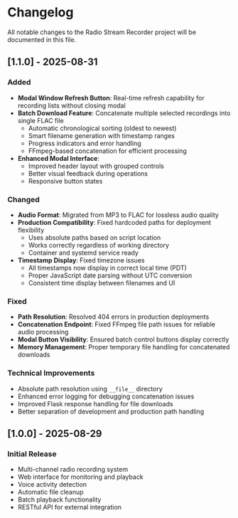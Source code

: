 # Changelog

All notable changes to the Radio Stream Recorder project will be documented in this file.

## [1.1.0] - 2025-08-31

### Added
- **Modal Window Refresh Button**: Real-time refresh capability for recording lists without closing modal
- **Batch Download Feature**: Concatenate multiple selected recordings into single FLAC file
  - Automatic chronological sorting (oldest to newest)
  - Smart filename generation with timestamp ranges
  - Progress indicators and error handling
  - FFmpeg-based concatenation for efficient processing
- **Enhanced Modal Interface**: 
  - Improved header layout with grouped controls
  - Better visual feedback during operations
  - Responsive button states

### Changed
- **Audio Format**: Migrated from MP3 to FLAC for lossless audio quality
- **Production Compatibility**: Fixed hardcoded paths for deployment flexibility
  - Uses absolute paths based on script location
  - Works correctly regardless of working directory
  - Container and systemd service ready
- **Timestamp Display**: Fixed timezone issues
  - All timestamps now display in correct local time (PDT)
  - Proper JavaScript date parsing without UTC conversion
  - Consistent time display between filenames and UI

### Fixed
- **Path Resolution**: Resolved 404 errors in production deployments
- **Concatenation Endpoint**: Fixed FFmpeg file path issues for reliable audio processing
- **Modal Button Visibility**: Ensured batch control buttons display correctly
- **Memory Management**: Proper temporary file handling for concatenated downloads

### Technical Improvements
- Absolute path resolution using `__file__` directory
- Enhanced error logging for debugging concatenation issues
- Improved Flask response handling for file downloads
- Better separation of development and production path handling

## [1.0.0] - 2025-08-29

### Initial Release
- Multi-channel radio recording system
- Web interface for monitoring and playback
- Voice activity detection
- Automatic file cleanup
- Batch playback functionality
- RESTful API for external integration

